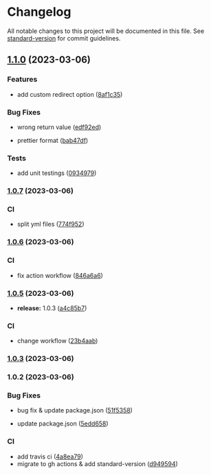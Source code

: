 # Changelog

All notable changes to this project will be documented in this file. See [standard-version](https://github.com/conventional-changelog/standard-version) for commit guidelines.

## [1.1.0](https://github.com/allen79yu/rollup-plugin-resource-query/compare/v1.0.7...v1.1.0) (2023-03-06)


### Features

* add custom redirect option ([8af1c35](https://github.com/allen79yu/rollup-plugin-resource-query/commit/8af1c351083a45c146beee4e3b6fff6f433048da))


### Bug Fixes

* wrong return value ([edf92ed](https://github.com/allen79yu/rollup-plugin-resource-query/commit/edf92edca251bb508387256c4fbb046cadc7d76d))


* prettier format ([bab47df](https://github.com/allen79yu/rollup-plugin-resource-query/commit/bab47df79a708df7c99baa1614b680513d31695e))


### Tests

* add unit testings ([0934979](https://github.com/allen79yu/rollup-plugin-resource-query/commit/09349794176aeb3f8d32bf7889d96337023b0f57))

### [1.0.7](https://github.com/allen79yu/rollup-plugin-resource-query/compare/v1.0.6...v1.0.7) (2023-03-06)


### CI

* split yml files ([774f952](https://github.com/allen79yu/rollup-plugin-resource-query/commit/774f95221941aed120058c56201b40d8d4911d13))

### [1.0.6](https://github.com/allen79yu/rollup-plugin-resource-query/compare/v1.0.5...v1.0.6) (2023-03-06)


### CI

* fix action workflow ([846a6a6](https://github.com/allen79yu/rollup-plugin-resource-query/commit/846a6a6fa0c5296bc6cb3a903df10d1204bb8182))

### [1.0.5](https://github.com/allen79yu/rollup-plugin-resource-query/compare/v1.0.2...v1.0.5) (2023-03-06)


* **release:** 1.0.3 ([a4c85b7](https://github.com/allen79yu/rollup-plugin-resource-query/commit/a4c85b7769a163886b55fc0f1a78b9ac697749b9))


### CI

* change workflow ([23b4aab](https://github.com/allen79yu/rollup-plugin-resource-query/commit/23b4aab3ee5977cda54f637763b3270b86c5f26d))

### [1.0.3](https://github.com/allen79yu/rollup-plugin-resource-query/compare/v1.0.2...v1.0.3) (2023-03-06)

### 1.0.2 (2023-03-06)


### Bug Fixes

* bug fix & update package.json ([51f5358](https://github.com/allen79yu/rollup-plugin-resource-query/commit/51f5358198f8b630efe0ce2c96f9655524627fed))


* update package.json ([5edd658](https://github.com/allen79yu/rollup-plugin-resource-query/commit/5edd6589cc762b2ea00398dd1d78162d9f128719))


### CI

* add travis ci ([4a8ea79](https://github.com/allen79yu/rollup-plugin-resource-query/commit/4a8ea79dd6555000a38230708ac179730f0af8bd))
* migrate to gh actions & add standard-version ([d949594](https://github.com/allen79yu/rollup-plugin-resource-query/commit/d949594fb7da45afc185c2b4b870169833bac325))
